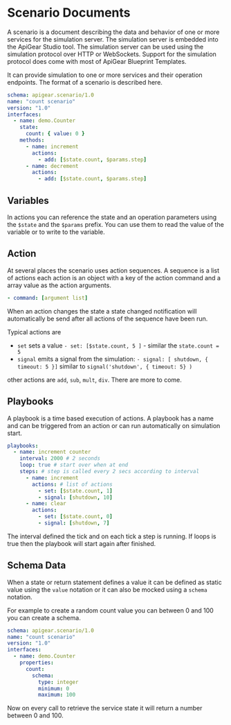 # Scenario Documents

A scenario is a document describing the data and behavior of one or more services for the simulation server. The simulation server is embedded into the ApiGear Studio tool. The simulation server can be used using the simulation protocol over HTTP or WebSockets. Support for the simulation protocol does come with most of ApiGear Blueprint Templates.

It can provide simulation to one or more services and their operation endpoints. The format of a scenario is described here.

```yaml
schema: apigear.scenario/1.0
name: "count scenario"
version: "1.0"
interfaces:
  - name: demo.Counter
    state:
      count: { value: 0 }
    methods:
      - name: increment
        actions:
          - add: [$state.count, $params.step]
      - name: decrement
        actions:
          - add: [$state.count, $params.step]
```

## Variables

In actions you can reference the state and an operation parameters using the `$state` and the `$params` prefix. You can use them to read the value of the variable or to write to the variable.

## Action

At several places the scenario uses action sequences. A sequence is a list of actions each action is an object with a key of the action command and a array value as the action arguments.

```yaml
- command: [argument list]
```

When an action changes the state a state changed notification will automatically be send after all actions of the sequence have been run.

Typical actions are

- `set` sets a value `- set: [$state.count, 5 ]` - similar the `state.count = 5`
- `signal` emits a signal from the simulation: `- signal: [ shutdown, { timeout: 5 }]` similar to `signal('shutdown', { timeout: 5} )`

other actions are `add`, `sub`, `mult`, `div`. There are more to come.

## Playbooks

A playbook is a time based execution of actions. A playbook has a name and can be triggered from an action or can run automatically on simulation start.

```yaml
playbooks:
  - name: increment counter
    interval: 2000 # 2 seconds
    loop: true # start over when at end
    steps: # step is called every 2 secs according to interval
      - name: increment
        actions: # list of actions
          - set: [$state.count, 1]
          - signal: [shutdown, 10]
      - name: clear
        actions:
          - set: [$state.count, 0]
          - signal: [shutdown, 7]
```

The interval defined the tick and on each tick a step is running. If loops is true then the playbook will start again after finished.

## Schema Data

When a state or return statement defines a value it can be defined as static value using the `value` notation or it can also be mocked using a `schema` notation.

For example to create a random count value you can between 0 and 100 you can create a schema.

```yaml
schema: apigear.scenario/1.0
name: "count scenario"
version: "1.0"
interfaces:
  - name: demo.Counter
    properties:
      count:
        schema:
          type: integer
          minimum: 0
          maximum: 100
```

Now on every call to retrieve the service state it will return a number between 0 and 100.
